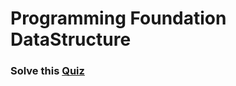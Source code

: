 # Programming Foundation DataStructure

### Solve this [Quiz](https://docs.google.com/forms/d/e/1FAIpQLSe5ug8W1GrOGPbhe5CsqDnRLBT9hGZ47IS6VGJsFMMtwTkUXw/viewscore?viewscore=AE0zAgAndmCTei2TkEt__adv_WZmRUhWuE4mQGYZ-rvuseVom-BxsiNPIyj67VEZ6v2FsSU)
